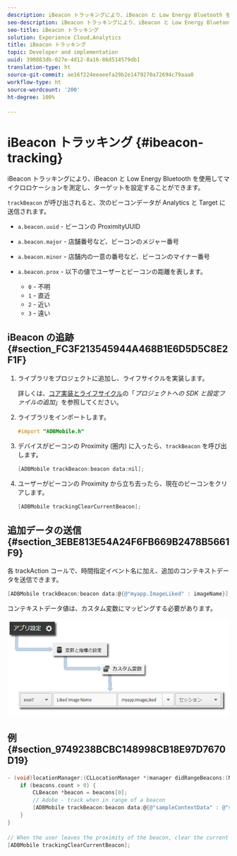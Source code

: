 ```yaml
---
description: iBeacon トラッキングにより、iBeacon と Low Energy Bluetooth を使用してマイクロロケーションを測定し、ターゲットを設定することができます。
seo-description: iBeacon トラッキングにより、iBeacon と Low Energy Bluetooth を使用してマイクロロケーションを測定し、ターゲットを設定することができます。
seo-title: iBeacon トラッキング
solution: Experience Cloud,Analytics
title: iBeacon トラッキング
topic: Developer and implementation
uuid: 390883db-027e-4d12-8a16-86d514579db1
translation-type: ht
source-git-commit: ae16f224eeaeefa29b2e1479270a72694c79aaa0
workflow-type: ht
source-wordcount: '200'
ht-degree: 100%

---
```



# iBeacon トラッキング {#ibeacon-tracking}

iBeacon トラッキングにより、iBeacon と Low Energy Bluetooth を使用してマイクロロケーションを測定し、ターゲットを設定することができます。

`trackBeacon` が呼び出されると、次のビーコンデータが Analytics と Target に送信されます。

* `a.beacon.uuid` - ビーコンの ProximityUUID
* `a.beacon.major` - 店舗番号など、ビーコンのメジャー番号
* `a.beacon.minor` - 店舗内の一意の番号など、ビーコンのマイナー番号
* `a.beacon.prox` - 以下の値でユーザーとビーコンの距離を表します。

   * `0` - 不明
   * `1` - 直近
   * `2` - 近い
   * `3` - 遠い

## iBeacon の追跡 {#section_FC3F213545944A468B1E6D5D5C8E2F1F}

1. ライブラリをプロジェクトに追加し、ライフサイクルを実装します。

   詳しくは、[コア実装とライフサイクル](/help/ios/getting-started/dev-qs.md)の「*プロジェクトへの SDK と設定ファイルの追加*」を参照してください。
1. ライブラリをインポートします。

   ```objective-c
   #import "ADBMobile.h"
   ```

1. デバイスがビーコンの Proximity (圏内) に入ったら、`trackBeacon` を呼び出します。

   ```objective-c
   [ADBMobile trackBeacon:beacon data:nil];
   ```

1. ユーザーがビーコンの Proximity から立ち去ったら、現在のビーコンをクリアします。

   ```objective-c
   [ADBMobile trackingClearCurrentBeacon];
   ```

## 追加データの送信 {#section_3EBE813E54A24F6FB669B2478B5661F9}

各 trackAction コールで、時間指定イベント名に加え、追加のコンテキストデータを送信できます。

```objective-c
[ADBMobile trackBeacon:beacon data:@{@"myapp.ImageLiked" : imageName}];
```

コンテキストデータ値は、カスタム変数にマッピングする必要があります。

![](assets/map-variable-context-ltv.png)

## 例 {#section_9749238BCBC148998CB18E97D7670D19}

```objective-c
- (void)locationManager:(CLLocationManager *)manager didRangeBeacons:(NSArray *)beacons inRegion:(CLBeaconRegion *)region { 
    if (beacons.count > 0) { 
        CLBeacon *beacon = beacons[0]; 
        // Adobe - track when in range of a beacon 
        [ADBMobile trackBeacon:beacon data:@{@"sampleContextData" : @"sampleContextDataVal"}]; 
    } 
} 
 
// When the user leaves the proximity of the beacon, clear the current beacon 
[ADBMobile trackingClearCurrentBeacon];
```

